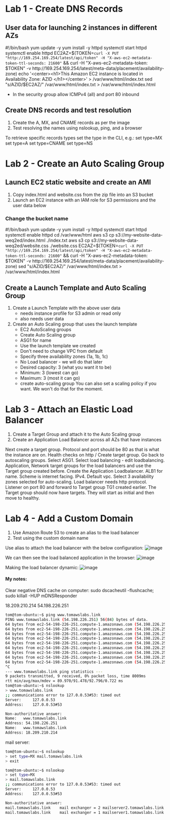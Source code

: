 # Lab 1 - Create DNS Records


## User data for launching 2 instances in different AZs

#!/bin/bash
yum update -y
yum install -y httpd
systemctl start httpd
systemctl enable httpd
EC2AZ=$(TOKEN=`curl -X PUT "http://169.254.169.254/latest/api/token" -H "X-aws-ec2-metadata-token-ttl-seconds: 21600"` && curl -H "X-aws-ec2-metadata-token: $TOKEN" -v http://169.254.169.254/latest/meta-data/placement/availability-zone)
echo '<center><h1>This Amazon EC2 instance is located in Availability Zone: AZID </h1></center>' > /var/www/html/index.txt
sed "s/AZID/$EC2AZ/" /var/www/html/index.txt > /var/www/html/index.html

- In the security group allow ICMPv4 (all) and port 80 inbound

## Create DNS records and test resolution

1. Create the A, MX, and CNAME records as per the image
2. Test resolving the names using nslookup, ping, and a browser

To retrieve specific records types set the type in the CLI, e.g.:
set type=MX
set type=A
set type=CNAME
set type=NS

# Lab 2 - Create an Auto Scaling Group

## Launch EC2 static website and create an AMI

1. Copy index.html and website.css from the zip file into an S3 bucket
2. Launch an EC2 instance with an IAM role for S3 permissions and the user data below

### Change the bucket name

#!/bin/bash
yum update -y
yum install -y httpd
systemctl start httpd
systemctl enable httpd
cd /var/www/html
aws s3 cp s3://my-website-data-weq2ed/index.html ./index.txt
aws s3 cp s3://my-website-data-weq2ed/website.css ./website.css
EC2AZ=$(TOKEN=`curl -X PUT "http://169.254.169.254/latest/api/token" -H "X-aws-ec2-metadata-token-ttl-seconds: 21600"` && curl -H "X-aws-ec2-metadata-token: $TOKEN" -v http://169.254.169.254/latest/meta-data/placement/availability-zone)
sed "s/AZID/$EC2AZ/" /var/www/html/index.txt > /var/www/html/index.html

## Create a Launch Template and Auto Scaling Group

1. Create a Launch Template with the above user data
    - needs instance profile for S3 admin or read only
    - also needs user data
2. Create an Auto Scaling group that uses the launch template
    - EC2 AutoScaling groups
    - Create Auto Scaling group
    - ASG1 for name
    - Use the launch template we created
    - Don't need to change VPC from default
    - Specify three availability zones (1a, 1b, 1c)
    - No Load balancer - we will do that later
    - Desired capacity: 3 (what you want it to be)
    - Minimum: 3 (lowest can go)
    - Maximum: 3 (most it can go)
    - create auto-scaling group
You can also set a scaling policy if you want. We won't do that for the moment.

# Lab 3 - Attach an Elastic Load Balancer

1. Create a Target Group and attach it to the Auto Scaling group
2. Create an Application Load Balancer across all AZs that have instances

Next create a target group. Protocol and port should be 80 as that is what the instance are on.
Health checks on http /
Create target group. Go back to autoscaling groups. Select ASG1. Select load balancing - edit loadbalancing. Application, Network target groups for the load balancers and use the Target group created before.
Create the Application Loadbalancer. ALB1 for name. Scheme is internet facing. IPv4. Default vpc. Select 3 availability zones selected for auto-scaling.
Load balancer needs http protocol. Listener on port 80 and forward to Target group TG1 created earlier. The Target group should now have targets. They will start as initial and then move to healthy.

# Lab 4 - Add a Custom Domain

1. Use Amazon Route 53 to create an alias to the load balancer
2. Test using the custom domain name

Use alias to attach the load balancer with the below configuration:
![image](https://github.com/TomSpencerLondon/digital-cloud/assets/27693622/f8396b84-9e03-4e21-be10-cb1b59b5937e)

We can then see the load balanced application in the browser:
![image](https://github.com/TomSpencerLondon/digital-cloud/assets/27693622/343f0137-631a-4eaa-8d57-8d9e316a0632)


Making the load balancer dynamic:
![image](https://github.com/TomSpencerLondon/digital-cloud/assets/27693622/a8ac7539-fdcf-4cbc-ae5c-c8bf22375495)



#### My notes:
Clear negative DNS cache on computer:
sudo dscacheutil -flushcache; sudo killall -HUP mDNSResponder

18.209.210.214
54.198.226.251

```bash
tom@tom-ubuntu:~$ ping www.tomawslabs.link
PING www.tomawslabs.link (54.198.226.251) 56(84) bytes of data.
64 bytes from ec2-54-198-226-251.compute-1.amazonaws.com (54.198.226.251): icmp_seq=1 ttl=107 time=91.8 ms
64 bytes from ec2-54-198-226-251.compute-1.amazonaws.com (54.198.226.251): icmp_seq=2 ttl=107 time=91.3 ms
64 bytes from ec2-54-198-226-251.compute-1.amazonaws.com (54.198.226.251): icmp_seq=3 ttl=107 time=90.0 ms
64 bytes from ec2-54-198-226-251.compute-1.amazonaws.com (54.198.226.251): icmp_seq=4 ttl=107 time=90.9 ms
64 bytes from ec2-54-198-226-251.compute-1.amazonaws.com (54.198.226.251): icmp_seq=5 ttl=107 time=91.8 ms
64 bytes from ec2-54-198-226-251.compute-1.amazonaws.com (54.198.226.251): icmp_seq=6 ttl=107 time=92.8 ms
64 bytes from ec2-54-198-226-251.compute-1.amazonaws.com (54.198.226.251): icmp_seq=7 ttl=107 time=91.4 ms
64 bytes from ec2-54-198-226-251.compute-1.amazonaws.com (54.198.226.251): icmp_seq=8 ttl=107 time=91.6 ms
64 bytes from ec2-54-198-226-251.compute-1.amazonaws.com (54.198.226.251): icmp_seq=9 ttl=107 time=91.7 ms
^C
--- www.tomawslabs.link ping statistics ---
9 packets transmitted, 9 received, 0% packet loss, time 8009ms
rtt min/avg/max/mdev = 89.970/91.478/92.796/0.722 ms
tom@tom-ubuntu:~$ nslookup
> www.tomawslabs.link
;; communications error to 127.0.0.53#53: timed out
Server:		127.0.0.53
Address:	127.0.0.53#53

Non-authoritative answer:
Name:	www.tomawslabs.link
Address: 54.198.226.251
Name:	www.tomawslabs.link
Address: 18.209.210.214

```

mail server:
```bash
tom@tom-ubuntu:~$ nslookup
> set type=MX mail.tomawslabs.link
> exit

tom@tom-ubuntu:~$ nslookup
> set type=MX
> mail.tomawslabs.link
;; communications error to 127.0.0.53#53: timed out
Server:		127.0.0.53
Address:	127.0.0.53#53

Non-authoritative answer:
mail.tomawslabs.link	mail exchanger = 2 mailserver2.tomawslabs.link.
mail.tomawslabs.link	mail exchanger = 1 mailserver1.tomawslabs.link.
```